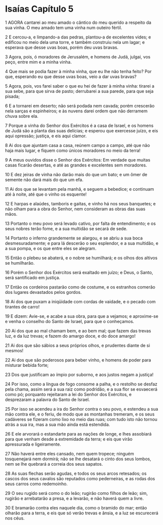 # Isaías Capítulo 5

1	AGORA cantarei ao meu amado o cântico do meu querido a respeito da sua vinha. O meu amado tem uma vinha num outeiro fértil.

2	E cercou-a, e limpando-a das pedras, plantou-a de excelentes vides; e edificou no meio dela uma torre, e também construiu nela um lagar; e esperava que desse uvas boas, porém deu uvas bravas.

3	Agora, pois, ó moradores de Jerusalém, e homens de Judá, julgai, vos peço, entre mim e a minha vinha.

4	Que mais se podia fazer à minha vinha, que eu lhe não tenha feito? Por que, esperando eu que desse uvas boas, veio a dar uvas bravas?

5	Agora, pois, vos farei saber o que eu hei de fazer à minha vinha: tirarei a sua sebe, para que sirva de pasto; derrubarei a sua parede, para que seja pisada;

6	E a tornarei em deserto; não será podada nem cavada; porém crescerão nela sarças e espinheiros; e às nuvens darei ordem que não derramem chuva sobre ela.

7	Porque a vinha do Senhor dos Exércitos é a casa de Israel, e os homens de Judá são a planta das suas delícias; e esperou que exercesse juízo, e eis aqui opressão; justiça, e eis aqui clamor.

8	Ai dos que ajuntam casa a casa, reúnem campo a campo, até que não haja mais lugar, e fiquem como únicos moradores no meio da terra!

9	A meus ouvidos disse o Senhor dos Exércitos: Em verdade que muitas casas ficarão desertas, e até as grandes e excelentes sem moradores.

10	E dez jeiras de vinha não darão mais do que um bato; e um ômer de semente não dará mais do que um efa.

11	Ai dos que se levantam pela manhã, e seguem a bebedice; e continuam até à noite, até que o vinho os esquente!

12	E harpas e alaúdes, tamboris e gaitas, e vinho há nos seus banquetes; e não olham para a obra do Senhor, nem consideram as obras das suas mãos.

13	Portanto o meu povo será levado cativo, por falta de entendimento; e os seus nobres terão fome, e a sua multidão se secará de sede.

14	Portanto o inferno grandemente se alargou, e se abriu a sua boca desmesuradamente; e para lá descerão o seu esplendor, e a sua multidão, e a sua pompa, e os que entre eles se alegram.

15	Então o plebeu se abaterá, e o nobre se humilhará; e os olhos dos altivos se humilharão.

16	Porém o Senhor dos Exércitos será exaltado em juízo; e Deus, o Santo, será santificado em justiça.

17	Então os cordeiros pastarão como de costume, e os estranhos comerão dos lugares devastados pelos gordos.

18	Ai dos que puxam a iniqüidade com cordas de vaidade, e o pecado com tirantes de carro!

19	E dizem: Avie-se, e acabe a sua obra, para que a vejamos; e aproxime-se e venha o conselho do Santo de Israel, para que o conheçamos.

20	Ai dos que ao mal chamam bem, e ao bem mal; que fazem das trevas luz, e da luz trevas; e fazem do amargo doce, e do doce amargo!

21	Ai dos que são sábios a seus próprios olhos, e prudentes diante de si mesmos!

22	Ai dos que são poderosos para beber vinho, e homens de poder para misturar bebida forte;

23	Dos que justificam ao ímpio por suborno, e aos justos negam a justiça!

24	Por isso, como a língua de fogo consome a palha, e o restolho se desfaz pela chama, assim será a sua raiz como podridão, e a sua flor se esvaecerá como pó; porquanto rejeitaram a lei do Senhor dos Exércitos, e desprezaram a palavra do Santo de Israel.

25	Por isso se acendeu a ira do Senhor contra o seu povo, e estendeu a sua mão contra ele, e o feriu, de modo que as montanhas tremeram, e os seus cadáveres se fizeram como lixo no meio das ruas; com tudo isto não tornou atrás a sua ira, mas a sua mão ainda está estendida.

26	E ele arvorará o estandarte para as nações de longe, e lhes assobiará para que venham desde a extremidade da terra; e eis que virão apressurada e ligeiramente.

27	Não haverá entre eles cansado, nem quem tropece; ninguém tosquenejará nem dormirá; não se lhe desatará o cinto dos seus lombos, nem se lhe quebrará a correia dos seus sapatos.

28	As suas flechas serão agudas, e todos os seus arcos retesados; os cascos dos seus cavalos são reputados como pederneiras, e as rodas dos seus carros como redemoinho.

29	O seu rugido será como o do leão; rugirão como filhos de leão; sim, rugirão e arrebatarão a presa, e a levarão, e não haverá quem a livre.

30	E bramarão contra eles naquele dia, como o bramido do mar; então olharão para a terra, e eis que só verão trevas e ânsia, e a luz se escurecerá nos céus.

